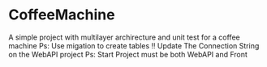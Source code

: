 # CoffeeMachine
A simple project with multilayer archirecture and unit test for a coffee machine 
Ps: Use migation to create tables !!
    Update The Connection String on the WebAPI project 
Ps: Start Project must be both WebAPI and Front 
